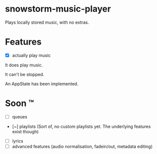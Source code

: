 # snowstorm-music-player

Plays locally stored music, with no extras.

# Features
- [X] actually play music

It does play music.

It can't be stopped.

An AppState has been implemented.

# Soon ™️
- [ ] queues
- [~] playlists (Sort of, no custom playlists yet. The underlying features exist though)
- [ ] lyrics
- [ ] advanced features (audio normalisation, fadein/out, metadata editing)
